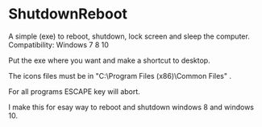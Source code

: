 # ShutdownReboot

A simple (exe) to reboot, shutdown, lock screen and sleep the computer. Compatibility: Windows 7 8 10

Put the exe where you want and make a shortcut to desktop.

The icons files must be in "C:\Program Files (x86)\Common Files" .

For all programs ESCAPE key will abort.

I make this for esay way to reboot and shutdown windows 8 and windows 10.
